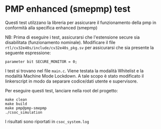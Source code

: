 # PMP enhanced (smepmp) test

Questi test utilzzano la libreria per assicurare il funzionamento della pmp in conformità alla specifica enhanced (smepmp)

NB: Prima di eseguire i test, assicurarsi che l'estensione secure sia disabilitata (funzionamento nominale). Modificare il file `rtl/cv32e40s/include/cv32e40s_pkg.sv` per assicurarsi che sia presente la seguente espressione:
```
parameter bit SECURE_MONITOR = 0; 
```

I test si trovano nel file `main.c`. Viene testata la modalità Whitelist e la modalità Machine Mode Lockdown. A tale scopo è stato modificato il linkerscript in modo da separare codice/dati utente e supervisore.

Per eseguire questi test, lanciare nella root del progetto:
```
make clean
make build
make pmp@pmp-smepmp
./csoc_simulation
```

I risultati sono riportati in `csoc_system.log`
